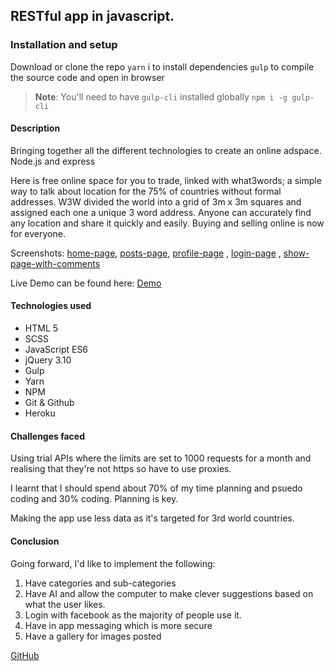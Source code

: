 ## RESTful app in javascript.

###


### Installation and setup
Download or clone the repo
`yarn` i to install dependencies
`gulp` to compile the source code and open in browser

> **Note**: You'll need to have `gulp-cli` installed globally
> `npm i -g gulp-cli`

#### Description
Bringing together all the different technologies to create an online adspace. Node.js and express

Here is free online space for you to trade, linked with what3words; a simple way to talk about location for the 75% of countries without formal addresses. W3W divided the world into a grid of 3m x 3m squares and assigned each one a unique 3 word address. Anyone can accurately find any location and share it quickly and easily. Buying and selling online is now for everyone.

Screenshots:
[home-page](http://i.imgur.com/DrP1xfw.png), [posts-page](http://i.imgur.com/qYNhkrN.png), [profile-page](http://i.imgur.com/LVyiRrf.png) , [login-page](http://i.imgur.com/iG0rbo1.png) ,  [show-page-with-comments](http://i.imgur.com/kclQCgb.png)

Live Demo can be found here: [Demo](https://polar-springs-29447.herokuapp.com/)

#### Technologies used

- HTML 5
- SCSS
- JavaScript ES6
- jQuery 3.10
- Gulp
- Yarn
- NPM
- Git & Github
- Heroku

#### Challenges faced

Using trial APIs where the limits are set to 1000 requests for a month and realising that they're not https so have to use proxies.

I learnt that I should spend about 70% of my time planning and psuedo coding and 30% coding. Planning is  key.

Making the app use less data as it's targeted for 3rd world countries.



#### Conclusion
Going forward, I'd like to implement the following:

1. Have categories and sub-categories
2. Have AI and allow the computer to make clever suggestions based on what the user likes.
3. Login with facebook as the majority of people use it.
4. Have in app messaging which is more secure
5. Have a gallery for images posted


[GitHub](https://github.com/obfusticatedcode)
